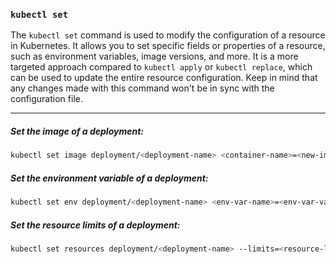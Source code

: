 ### `kubectl set`
The `kubectl set` command is used to modify the configuration of a resource in Kubernetes. It allows you to set specific fields or properties of a resource, such as environment variables, image versions, and more.
It is a more targeted approach compared to `kubectl apply` or `kubectl replace`, which can be used to update the entire resource configuration.
Keep in mind that any changes made with this command won't be in sync with the configuration file.

---

##### Set the image of a deployment:
```bash
kubectl set image deployment/<deployment-name> <container-name>=<new-image>
```

##### Set the environment variable of a deployment:
```bash
kubectl set env deployment/<deployment-name> <env-var-name>=<env-var-value>
```

##### Set the resource limits of a deployment:
```bash
kubectl set resources deployment/<deployment-name> --limits=<resource-limits>
```
